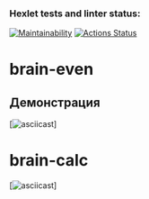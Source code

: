 ### Hexlet tests and linter status:
[![Maintainability](https://api.codeclimate.com/v1/badges/4d55453efea58732ac3e/maintainability)](https://codeclimate.com/github/Nikolaykrasnov/python-project-49/maintainability)
[![Actions Status](https://github.com/Nikolaykrasnov/python-project-49/actions/workflows/hexlet-check.yml/badge.svg)](https://github.com/Nikolaykrasnov/python-project-49/actions)

# brain-even
## Демонстрация
[![asciicast](https://asciinema.org/a/whwgecl9jsrv3Lpx3f3ZFSB2s)]

# brain-calc 
[![asciicast](https://asciinema.org/a/QXug5ioP7fLAqf3yoD9UjBDoM)]
